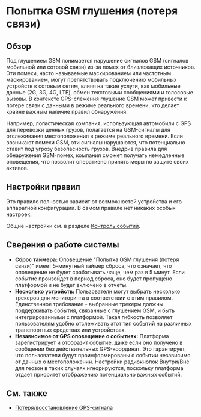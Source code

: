 # Попытка GSM глушения (потеря связи)

## Обзор

Под глушением GSM понимается нарушение сигналов GSM (сигналов мобильной или сотовой связи) из-за помех от близлежащих источников. Эти помехи, часто называемые маскированием или частотным маскированием, могут препятствовать подключению мобильных устройств к сотовым сетям, влияя на такие услуги, как мобильные данные (2G, 3G, 4G, LTE), обмен текстовыми сообщениями и голосовые вызовы. В контексте GPS-слежения глушение GSM может привести к потере связи с данными в режиме реального времени, что делает крайне важным наличие правил обнаружения.

Например, логистическая компания, использующая автомобили с GPS для перевозки ценных грузов, полагается на GSM-сигналы для отслеживания местоположения в режиме реального времени. Если возникают помехи GSM, эти сигналы нарушаются, что потенциально ставит под угрозу безопасность грузов. Внедрив правила для обнаружения GSM-помех, компания сможет получать немедленные оповещения, что позволит оперативно принять меры по защите своих активов.

## Настройки правил

Это правило полностью зависит от возможностей устройства и его аппаратной конфигурации. В самом правиле нет никаких особых настроек.

Общие настройки см. в разделе [Контроль событий](../../page-8970de31-7373-4d1b-8857-ee5064fc06b5.md).

## Сведения о работе системы

- **Сброс таймера:** Оповещение "Попытка GSM глушения (потеря связи)" имеет 5-минутный таймер сброса, что означает, что оповещение не будет срабатывать чаще, чем раз в 5 минут. Если событие произойдет в период сброса, оно будет пропущено платформой и не будет включено в отчеты.
- **Несколько устройств:** Пользователи могут выбрать несколько трекеров для мониторинга в соответствии с этим правилом. Единственное требование - выбранные трекеры должны поддерживать события, связанные с глушением GSM, и быть интегрированными с платформой. Такая гибкость позволяет пользователям удобно отслеживать этот тип событий на различных транспортных средствах или устройствах.
- **Независимое от GPS оповещение о событиях:** Платформа зарегистрирует и отобразит событие, даже если оно получено в сообщении без действительных GPS-координат. Это гарантирует, что пользователи будут проинформированы о событии независимо от данных о местоположении. Настройки радиокнопок Внутри/Вне для геозон в таких случаях игнорируются, поскольку платформа отдает приоритет отображению потенциально важных событий.

## См. также

- [Потеря/восстановление GPS-сигнала](../../page-2f81eb96-57b0-45ec-84d1-5e30aad6d2da/page-59206afc-5732-4868-92a3-d2fc5926a8fb/gps.md)